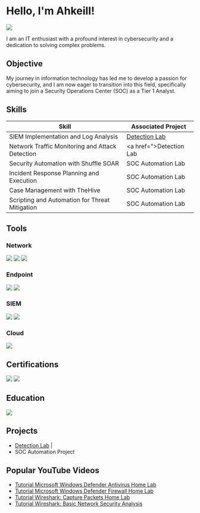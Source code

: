 # Hello, I'm Ahkeill! <br/>
<a href="https://linkedin.com/in/ahkeill-irving-52a964108"><img src="https://img.shields.io/badge/-LinkedIn-0072b1?&style=for-the-badge&logo=linkedin&logoColor=white" /></a>

  I am an IT enthusiast with a profound interest in cybersecurity and a dedication to solving complex problems.

  ## Objective

My journey in information technology has led me to develop a passion for cybersecurity, and I am now eager to transition into this field, specifically aiming to join a Security Operations Center (SOC) as a Tier 1 Analyst.

## Skills

| Skill                                         | Associated Project         |
|-----------------------------------------------|----------------------------|
| SIEM Implementation and Log Analysis          | <a href="https://github.com/ahkeillcyber/Detection-Lab/tree/main">Detection Lab</a> |
| Network Traffic Monitoring and Attack Detection | <a href=">Detection Lab</a>|
| Security Automation with Shuffle SOAR         | SOC Automation Lab|
| Incident Response Planning and Execution      | SOC Automation Lab|
| Case Management with TheHive                  | SOC Automation Lab|
| Scripting and Automation for Threat Mitigation | SOC Automation Lab|

 ## Tools
  
 ### Network
  <div>
    <img src="https://img.shields.io/badge/-Wireshark-1679A7?&style=for-the-badge&logo=Wireshark&logoColor=white" />
    <img src="https://img.shields.io/badge/-Suricata-EF3B2D?&style=for-the-badge&logo=Suricata&logoColor=white" />
    <img src="https://img.shields.io/badge/-Zeek-777BB4?&style=for-the-badge&logo=Zeek&logoColor=white" />
</div>
  
  ### Endpoint
<div>
    <img src="https://img.shields.io/badge/-Microsoft_Defender_for_Endpoint-00A4EF?&style=for-the-badge&logo=Microsoft&logoColor=white" />
    <img src="https://img.shields.io/badge/-Velociraptor-4B275F?&style=for-the-badge&logo=Velociraptor&logoColor=white" />
</div>
  
  ### SIEM
<div>
    <img src="https://img.shields.io/badge/-Microsoft_Sentinel-0078D4?&style=for-the-badge&logo=Microsoft&logoColor=white" />
    <img src="https://img.shields.io/badge/-Elastic-005571?&style=for-the-badge&logo=Elastic&logoColor=white" />
  
</div>

   ### Cloud
  <div>
   <img src="https://img.shields.io/badge/-Microsoft%20Azure-0089D6?&style=for-the-badge&logo=Microsoft%20Azure&logoColor=white" />
   
</div>

  ## Certifications
<div>
<img src="https://img.shields.io/badge/-Security%2B-FF0000?&style=for-the-badge&logo=CompTIA&logoColor=white" />
<img src="https://img.shields.io/badge/-A%2B-4D4D4D?&style=for-the-badge&logo=CompTIA&logoColor=white" />

</div>

  ## Education
<div>
<img src="https://img.shields.io/badge/-Texas%20State%20University-4B75A1?&style=for-the-badge" />

</div>

 ## Projects
- <a href="https://github.com/ahkeillcyber/Detection-Lab/tree/main">Detection Lab</a> |
- SOC Automation Project
<h2> Popular YouTube Videos</h2>

  - [Tutorial Microsoft Windows Defender Antivirus Home Lab](https://www.youtube.com/watch?v=a83ASGn_V_s)
  - [Tutorial Microsoft Windows Defender Firewall Home Lab](https://www.youtube.com/watch?v=a83ASGn_V_s)
  - [Tutorial Wireshark: Capture Packets Home Lab](https://www.youtube.com/watch?v=a83ASGn_V_s)
  - [Tutorial Wireshark: Basic Network Security Analysis](https://www.youtube.com/watch?v=a83ASGn_V_s)



<!--
**joshmadakor1/joshmadakor1** is a ✨ _special_ ✨ repository because its `README.md` (this file) appears on your GitHub profile.

Here are some ideas to get you started:

- 🔭 I’m currently working on ...
- 🌱 I’m currently learning ...
- 👯 I’m looking to collaborate on ...
- 🤔 I’m looking for help with ...
- 💬 Ask me about ...
- 📫 How to reach me: ...
- 😄 Pronouns: ...
- ⚡ Fun fact: ...
-->
